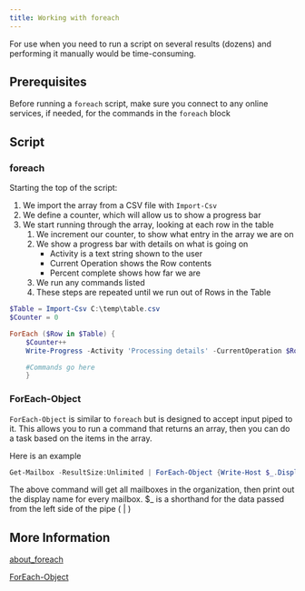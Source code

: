 ```yaml
---
title: Working with foreach
---
```


For use when you need to run a script on several results (dozens) and performing it manually would be time-consuming.

## Prerequisites

Before running a `foreach` script, make sure you connect to any online services, if needed, for the commands in the `foreach` block

## Script

### foreach

Starting the top of the script:

1. We import the array from a CSV file with `Import-Csv`
2. We define a counter, which will allow us to show a progress bar
3. We start running through the array, looking at each row in the table
   1. We increment our counter, to show what entry in the array we are on
   2. We show a progress bar with details on what is going on
      - Activity is a text string shown to the user
      - Current Operation shows the Row contents
      - Percent complete shows how far we are
   3. We run any commands listed
   4. These steps are repeated until we run out of Rows in the Table

```PowerShell
$Table = Import-Csv C:\temp\table.csv
$Counter = 0

ForEach ($Row in $Table) {
    $Counter++
    Write-Progress -Activity 'Processing details' -CurrentOperation $Row -PercentComplete (($Counter / $Table.count) * 100)

    #Commands go here
    }
```

### ForEach-Object

`ForEach-Object` is similar to `foreach` but is designed to accept input piped to it. This allows you to run a command that returns an array, then you can do a task based on the items in the array.

Here is an example

```PowerShell
Get-Mailbox -ResultSize:Unlimited | ForEach-Object {Write-Host $_.DisplayName}
```

The above command will get all mailboxes in the organization, then print out the display name for every mailbox. $\_ is a shorthand for the data passed from the left side of the pipe ( | )

## More Information

[about_foreach](https://learn.microsoft.com/en-us/powershell/module/microsoft.powershell.core/about/about_foreach)

[ForEach-Object](https://learn.microsoft.com/en-us/powershell/module/microsoft.powershell.core/foreach-object)
